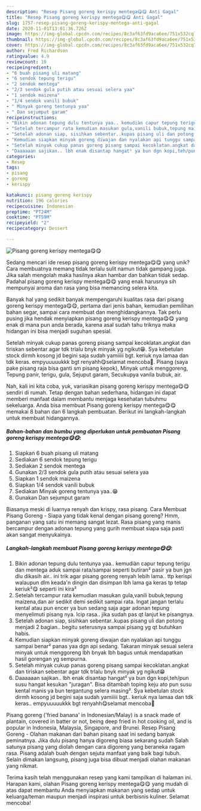 ```yaml
---
description: "Resep Pisang goreng kerispy mentega😋😋 Anti Gagal"
title: "Resep Pisang goreng kerispy mentega😋😋 Anti Gagal"
slug: 1757-resep-pisang-goreng-kerispy-mentega-anti-gagal
date: 2020-11-01T13:01:36.726Z
image: https://img-global.cpcdn.com/recipes/8c3af63fd9aca6ee/751x532cq70/pisang-goreng-kerispy-mentega😋😋-foto-resep-utama.jpg
thumbnail: https://img-global.cpcdn.com/recipes/8c3af63fd9aca6ee/751x532cq70/pisang-goreng-kerispy-mentega😋😋-foto-resep-utama.jpg
cover: https://img-global.cpcdn.com/recipes/8c3af63fd9aca6ee/751x532cq70/pisang-goreng-kerispy-mentega😋😋-foto-resep-utama.jpg
author: Fred Richardson
ratingvalue: 4.9
reviewcount: 10
recipeingredient:
- "6 buah pisang uli matang"
- "6 sendok tepung terigu"
- "2 sendok mentega"
- "2/3 sendok gula putih atau sesuai selera yaa"
- "1 sendok maizena"
- "1/4 sendok vanili bubuk"
- " Minyak goreng tentunya yaa"
- " Dan sejumput garam"
recipeinstructions:
- "Bikin adonan tepung dulu tentunya yaa.. kemudiàn capur tepung terigu dan mentega aduk sampai rata/sampai seperti butiran² pasir ya bun jgn dlu dikasih air.. ini trik agar pisang goreng renyah lebih lama.. ttp kerispi walaupun dlm keada&#39;n dingin dan disimpan lbh lama ga keras tp tetap keriuk²😋 seperti ini kira²"
- "Setelah tercampur rata kemudian masukan gula,vanili bubuk,tepung maizena,dan air sedikit demi sedikit sampai rata. Ingat jangan terlalu kental atau pun encer ya bun sedang saja agar adonan tepung menyelimuti pisang nya. Icip rasa.. jika sudah pas qt lanjut ke pisangnya."
- "Setelah adonan siap, sisihkan sebentar..kupas pisang uli dan potong menjadi 2 bagian.. begitu seterusnya sampai pisang yg qt butuhkan habis."
- "Kemudian siapkan minyak goreng diwajan dan nyalakan api tunggu sampai benar² panas yaa dgn api sedang. Takaran minyak sesuai selera minyak untuk menggoreng lbh bnyak lbh bagus untuk mendapatkan hasil gorengan yg sempurna."
- "Setelah minyak cukup panas goreng pisang sampai kecoklatan.angkat dan tiriskan sebentar agar tdk trlalu bnyk minyak yg ngikut😁"
- "Daaaaaan sajikan.. lbh enak disantap hangat² ya bun dgn kopi,teh/pun susu hangat kesukan &#34;juragan&#34;. Bisa ditambah toping keju ato pun susu kental manis ya bun tergantung selera masing². Sya kebetulan stock dirmh kosong jd begini saja sudah yamiiiii bgt.. keriuk nya lamaa dan tdk keras.. empyuuuuukkk bgt renyahh😋selamat mencoba🥰"
categories:
- Resep
tags:
- pisang
- goreng
- kerispy

katakunci: pisang goreng kerispy 
nutrition: 196 calories
recipecuisine: Indonesian
preptime: "PT24M"
cooktime: "PT59M"
recipeyield: "2"
recipecategory: Dessert

---
```



![Pisang goreng kerispy mentega😋😋](https://img-global.cpcdn.com/recipes/8c3af63fd9aca6ee/751x532cq70/pisang-goreng-kerispy-mentega😋😋-foto-resep-utama.jpg)

Sedang mencari ide resep pisang goreng kerispy mentega😋😋 yang unik? Cara membuatnya memang tidak terlalu sulit namun tidak gampang juga. Jika salah mengolah maka hasilnya akan hambar dan bahkan tidak sedap. Padahal pisang goreng kerispy mentega😋😋 yang enak harusnya sih mempunyai aroma dan rasa yang bisa memancing selera kita.

Banyak hal yang sedikit banyak mempengaruhi kualitas rasa dari pisang goreng kerispy mentega😋😋, pertama dari jenis bahan, kemudian pemilihan bahan segar, sampai cara membuat dan menghidangkannya. Tak perlu pusing jika hendak menyiapkan pisang goreng kerispy mentega😋😋 yang enak di mana pun anda berada, karena asal sudah tahu triknya maka hidangan ini bisa menjadi suguhan spesial.

Setelah minyak cukup panas goreng pisang sampai kecoklatan.angkat dan tiriskan sebentar agar tdk trlalu bnyk minyak yg ngikut😁. Sya kebetulan stock dirmh kosong jd begini saja sudah yamiiiii bgt. keriuk nya lamaa dan tdk keras. empyuuuuukkk bgt renyahh😋selamat mencoba🥰. Pisang (saya pake pisang raja bisa ganti sm pisang kepok), Minyak untuk menggoreng, Tepung panir, terigu, gula, Sejuput garam, Secukupya vanila bubuk, air.


Nah, kali ini kita coba, yuk, variasikan pisang goreng kerispy mentega😋😋 sendiri di rumah. Tetap dengan bahan sederhana, hidangan ini dapat memberi manfaat dalam membantu menjaga kesehatan tubuhmu sekeluarga. Anda bisa membuat Pisang goreng kerispy mentega😋😋 memakai 8 bahan dan 6 langkah pembuatan. Berikut ini langkah-langkah untuk membuat hidangannya.

<!--inarticleads1-->

##### Bahan-bahan dan bumbu yang diperlukan untuk pembuatan Pisang goreng kerispy mentega😋😋:

1. Siapkan 6 buah pisang uli matang
1. Sediakan 6 sendok tepung terigu
1. Sediakan 2 sendok mentega
1. Gunakan 2/3 sendok gula putih atau sesuai selera yaa
1. Siapkan 1 sendok maizena
1. Siapkan 1/4 sendok vanili bubuk
1. Sediakan  Minyak goreng tentunya yaa..😁
1. Gunakan  Dan sejumput garam


Biasanya meski di luarnya renyah dan krispy, rasa pisang. Cara Membuat Pisang Goreng - Siapa yang tidak kenal dengan pisang goreng? Hmm, panganan yang satu ini memang sangat lezat. Rasa pisang yang manis bercampur dengan adonan tepung yang gurih membuat siapa saja pasti akan sangat menyukainya. 

<!--inarticleads2-->

##### Langkah-langkah membuat Pisang goreng kerispy mentega😋😋:

1. Bikin adonan tepung dulu tentunya yaa.. kemudiàn capur tepung terigu dan mentega aduk sampai rata/sampai seperti butiran² pasir ya bun jgn dlu dikasih air.. ini trik agar pisang goreng renyah lebih lama.. ttp kerispi walaupun dlm keada&#39;n dingin dan disimpan lbh lama ga keras tp tetap keriuk²😋 seperti ini kira²
1. Setelah tercampur rata kemudian masukan gula,vanili bubuk,tepung maizena,dan air sedikit demi sedikit sampai rata. Ingat jangan terlalu kental atau pun encer ya bun sedang saja agar adonan tepung menyelimuti pisang nya. Icip rasa.. jika sudah pas qt lanjut ke pisangnya.
1. Setelah adonan siap, sisihkan sebentar..kupas pisang uli dan potong menjadi 2 bagian.. begitu seterusnya sampai pisang yg qt butuhkan habis.
1. Kemudian siapkan minyak goreng diwajan dan nyalakan api tunggu sampai benar² panas yaa dgn api sedang. Takaran minyak sesuai selera minyak untuk menggoreng lbh bnyak lbh bagus untuk mendapatkan hasil gorengan yg sempurna.
1. Setelah minyak cukup panas goreng pisang sampai kecoklatan.angkat dan tiriskan sebentar agar tdk trlalu bnyk minyak yg ngikut😁
1. Daaaaaan sajikan.. lbh enak disantap hangat² ya bun dgn kopi,teh/pun susu hangat kesukan &#34;juragan&#34;. Bisa ditambah toping keju ato pun susu kental manis ya bun tergantung selera masing². Sya kebetulan stock dirmh kosong jd begini saja sudah yamiiiii bgt.. keriuk nya lamaa dan tdk keras.. empyuuuuukkk bgt renyahh😋selamat mencoba🥰


Pisang goreng (&#39;fried banana&#39; in Indonesian/Malay) is a snack made of plantain, covered in batter or not, being deep fried in hot cooking oil, and is popular in Indonesia, Malaysia, Singapore, and Brunei. Resep Pisang Goreng - Olahan makanan dari bahan pisang saat ini sedang banyak peminatnya. Jika dulu pisang hanya digoreng biasa sekarang sudah Salah satunya pisang yang diolah dengan cara digoreng yang beraneka ragam rasa. Pisang adalah buah dengan sejuta manfaat yang baik bagi tubuh. Selain dimakan langsung, pisang juga bisa dibuat menjadi olahan makanan yang nikmat. 

Terima kasih telah menggunakan resep yang kami tampilkan di halaman ini. Harapan kami, olahan Pisang goreng kerispy mentega😋😋 yang mudah di atas dapat membantu Anda menyiapkan makanan yang sedap untuk keluarga/teman maupun menjadi inspirasi untuk berbisnis kuliner. Selamat mencoba!
